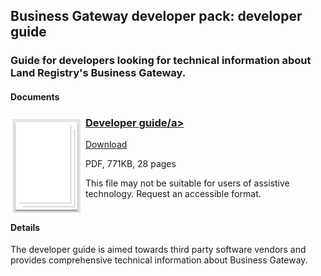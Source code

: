 ## Business Gateway developer pack: developer guide

### Guide for developers looking for technical information about Land Registry's Business Gateway.

#### Documents
<h3><img style="float: left; margin: 0px 5px 0px 0px" src="../../images/file.png"> <a href="../../pdfs/integrate/business-gateway-architecture-overview.pdf">Developer guide/a></h3>
<a download="HM_Land_Registry_Business_Gateway_developer_guide_v1.4" href="../../pdfs/integrate/HM_Land_Registry_Business_Gateway_developer_guide_v1.4.pdf">Download</a>

PDF, 771KB, 28 pages

This file may not be suitable for users of assistive technology. Request an accessible format.
<br />
<br />

#### Details
The developer guide is aimed towards third party software vendors and provides comprehensive technical information about Business Gateway.